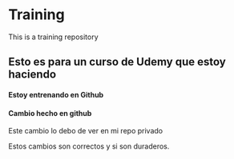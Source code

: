 # Training
This is a training repository

## Esto es para un curso de Udemy que estoy haciendo
#### Estoy entrenando en Github

#### Cambio hecho en github
Este cambio lo debo de ver en mi repo privado

Estos cambios son correctos
y si son duraderos.
